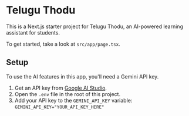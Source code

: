 # Telugu Thodu

This is a Next.js starter project for Telugu Thodu, an AI-powered learning assistant for students.

To get started, take a look at `src/app/page.tsx`.

## Setup

To use the AI features in this app, you'll need a Gemini API key.

1.  Get an API key from [Google AI Studio](https://aistudio.google.com/app/apikey).
2.  Open the `.env` file in the root of this project.
3.  Add your API key to the `GEMINI_API_KEY` variable: `GEMINI_API_KEY="YOUR_API_KEY_HERE"`
